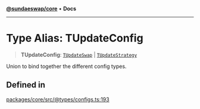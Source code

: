 [**@sundaeswap/core**](../../README.md) • **Docs**

***

# Type Alias: TUpdateConfig

> **TUpdateConfig**: [`TUpdateSwap`](TUpdateSwap.md) \| [`TUpdateStrategy`](TUpdateStrategy.md)

Union to bind together the different config types.

## Defined in

[packages/core/src/@types/configs.ts:193](https://github.com/SundaeSwap-finance/sundae-sdk/blob/main/packages/core/src/@types/configs.ts#L193)
